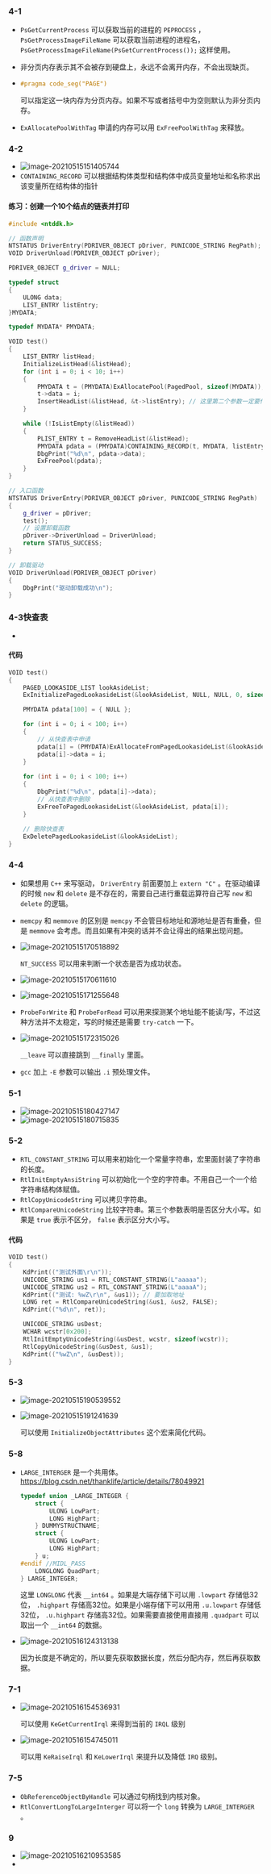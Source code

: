 ### 4-1

+ `PsGetCurrentProcess` 可以获取当前的进程的 `PEPROCESS` ，`PsGetProcessImageFileName` 可以获取当前进程的进程名， `PsGetProcessImageFileName(PsGetCurrentProcess());` 这样使用。

+ 非分页内存表示其不会被存到硬盘上，永远不会离开内存，不会出现缺页。

+ ```cpp
  #pragma code_seg("PAGE")
  ```

  可以指定这一块内存为分页内存。如果不写或者括号中为空则默认为非分页内存。

+ `ExAllocatePoolWithTag` 申请的内存可以用 `ExFreePoolWithTag` 来释放。

### 4-2

+ ![image-20210515151405744](C:\Users\22112\AppData\Roaming\Typora\typora-user-images\old_images\image-20210515151405744.png)
+ `CONTAINING_RECORD` 可以根据结构体类型和结构体中成员变量地址和名称求出该变量所在结构体的指针

#### 练习：创建一个10个结点的链表并打印

```cpp
#include <ntddk.h>

// 函数声明
NTSTATUS DriverEntry(PDRIVER_OBJECT pDriver, PUNICODE_STRING RegPath);
VOID DriverUnload(PDRIVER_OBJECT pDriver);

PDRIVER_OBJECT g_driver = NULL;

typedef struct
{
	ULONG data;
	LIST_ENTRY listEntry;
}MYDATA;

typedef MYDATA* PMYDATA; 

VOID test()
{
	LIST_ENTRY listHead;
	InitializeListHead(&listHead);
	for (int i = 0; i < 10; i++)
	{
		PMYDATA t = (PMYDATA)ExAllocatePool(PagedPool, sizeof(MYDATA));
		t->data = i;
		InsertHeadList(&listHead, &t->listEntry); // 这里第二个参数一定要传listentry指针
	}

	while (!IsListEmpty(&listHead))
	{
		PLIST_ENTRY t = RemoveHeadList(&listHead);
		PMYDATA pdata = (PMYDATA)CONTAINING_RECORD(t, MYDATA, listEntry);
		DbgPrint("%d\n", pdata->data);
		ExFreePool(pdata);
	}
}

// 入口函数
NTSTATUS DriverEntry(PDRIVER_OBJECT pDriver, PUNICODE_STRING RegPath)
{
	g_driver = pDriver;
	test();
	// 设置卸载函数
	pDriver->DriverUnload = DriverUnload;
	return STATUS_SUCCESS;
}

// 卸载驱动
VOID DriverUnload(PDRIVER_OBJECT pDriver)
{
	DbgPrint("驱动卸载成功\n");
}
```

### 4-3快查表

+ 

#### 代码

```cpp
VOID test()
{
	PAGED_LOOKASIDE_LIST lookAsideList;
	ExInitializePagedLookasideList(&lookAsideList, NULL, NULL, 0, sizeof(MYDATA), 'abcd', 0);

	PMYDATA pdata[100] = { NULL };

	for (int i = 0; i < 100; i++)
	{
		// 从快查表中申请
		pdata[i] = (PMYDATA)ExAllocateFromPagedLookasideList(&lookAsideList);
		pdata[i]->data = i;
	}
	 
	for (int i = 0; i < 100; i++)
	{
		DbgPrint("%d\n", pdata[i]->data);
        // 从快查表中删除
		ExFreeToPagedLookasideList(&lookAsideList, pdata[i]);
	}
	
    // 删除快查表
	ExDeletePagedLookasideList(&lookAsideList);
}
```

### 4-4

+ 如果想用 `C++` 来写驱动， `DriverEntry` 前面要加上 `extern "C"` 。在驱动编译的时候 `new` 和 `delete` 是不存在的，需要自己进行重载运算符自己写 `new` 和 `delete` 的逻辑。

+ `memcpy` 和 `memmove` 的区别是 `memcpy` 不会管目标地址和源地址是否有重叠，但是 `memmove` 会考虑。而且如果有冲突的话并不会让得出的结果出现问题。

+ ![image-20210515170518892](C:\Users\22112\AppData\Roaming\Typora\typora-user-images\old_images\image-20210515170518892.png)

  `NT_SUCCESS` 可以用来判断一个状态是否为成功状态。

+ ![image-20210515170611610](C:\Users\22112\AppData\Roaming\Typora\typora-user-images\old_images\image-20210515170611610.png)

+ ![image-20210515171255648](C:\Users\22112\AppData\Roaming\Typora\typora-user-images\old_images\image-20210515171255648.png)

+ `ProbeForWrite` 和 `ProbeForRead` 可以用来探测某个地址能不能读/写，不过这种方法并不太稳定，写的时候还是需要 `try-catch` 一下。

+ ![image-20210515172315026](C:\Users\22112\AppData\Roaming\Typora\typora-user-images\old_images\image-20210515172315026.png)

  `__leave` 可以直接跳到 `__finally` 里面。

+ `gcc` 加上 `-E` 参数可以输出 `.i` 预处理文件。

### 5-1

+ ![image-20210515180427147](C:\Users\22112\AppData\Roaming\Typora\typora-user-images\old_images\image-20210515180427147.png)
+ ![image-20210515180715835](C:\Users\22112\AppData\Roaming\Typora\typora-user-images\old_images\image-20210515180715835.png)

### 5-2

+ `RTL_CONSTANT_STRING` 可以用来初始化一个常量字符串，宏里面封装了字符串的长度。
+ `RtlInitEmptyAnsiString` 可以初始化一个空的字符串。不用自己一个一个给字符串结构体赋值。
+ `RtlCopyUnicodeString` 可以拷贝字符串。
+ `RtlCompareUnicodeString` 比较字符串。第三个参数表明是否区分大小写。如果是 `true` 表示不区分， `false` 表示区分大小写。

#### 代码

```cpp
VOID test()
{
	KdPrint(("测试外面\r\n"));
	UNICODE_STRING us1 = RTL_CONSTANT_STRING(L"aaaaa");
	UNICODE_STRING us2 = RTL_CONSTANT_STRING(L"aaaaA");
	KdPrint(("测试: %wZ\r\n", &us1)); // 要加取地址
	LONG ret = RtlCompareUnicodeString(&us1, &us2, FALSE);
	KdPrint(("%d\n", ret));

	UNICODE_STRING usDest;
	WCHAR wcstr[0x200];
	RtlInitEmptyUnicodeString(&usDest, wcstr, sizeof(wcstr));
	RtlCopyUnicodeString(&usDest, &us1);
	KdPrint(("%wZ\n", &usDest));
}
```

### 5-3

+ ![image-20210515190539552](https://cdn.jsdelivr.net/gh/smallzhong/new-picgo-pic-bed@master/image-20210515190539552.png)

+ ![image-20210515191241639](C:\Users\22112\AppData\Roaming\Typora\typora-user-images\old_images\image-20210515191241639.png)

  可以使用 `InitializeObjectAttributes` 这个宏来简化代码。

### 5-8

+ `LARGE_INTERGER` 是一个共用体。https://blog.csdn.net/thanklife/article/details/78049921 

  ```cpp
  typedef union _LARGE_INTEGER {
      struct {
          ULONG LowPart;
          LONG HighPart;
      } DUMMYSTRUCTNAME;
      struct {
          ULONG LowPart;
          LONG HighPart;
      } u;
  #endif //MIDL_PASS
      LONGLONG QuadPart;
  } LARGE_INTEGER;
  ```

  这里 `LONGLONG` 代表 `__int64` 。如果是大端存储下可以用 `.lowpart` 存储低32位， `.highpart` 存储高32位。如果是小端存储下可以用用 `.u.lowpart` 存储低32位， `.u.highpart` 存储高32位。如果需要直接使用直接用 `.quadpart` 可以取出一个 `__int64` 的数据。

+ ![image-20210516124313138](https://cdn.jsdelivr.net/gh/smallzhong/new-picgo-pic-bed@master//image-20210516124313138.png)

  因为长度是不确定的，所以要先获取数据长度，然后分配内存，然后再获取数据。

### 7-1

+ ![image-20210516154536931](C:\Users\22112\AppData\Roaming\Typora\typora-user-images\old_images\image-20210516154536931.png)

  可以使用 `KeGetCurrentIrql` 来得到当前的 `IRQL` 级别

+ ![image-20210516154745011](C:\Users\22112\AppData\Roaming\Typora\typora-user-images\old_images\image-20210516154745011.png)

  可以用 `KeRaiseIrql` 和 `KeLowerIrql` 来提升以及降低 `IRQ` 级别。

### 7-5

+ `ObReferenceObjectByHandle` 可以通过句柄找到内核对象。
+ `RtlConvertLongToLargeInterger` 可以将一个 `long` 转换为 `LARGE_INTERGER` 。

### 9

+ ![image-20210516210953585](https://cdn.jsdelivr.net/gh/smallzhong/new-picgo-pic-bed@master//image-20210516210953585.png)
+ 